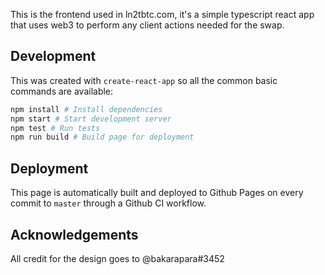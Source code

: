 This is the frontend used in ln2tbtc.com, it's a simple typescript react app that uses web3 to perform any client actions needed for the swap.

## Development
This was created with `create-react-app` so all the common basic commands are available:
```bash
npm install # Install dependencies
npm start # Start development server
npm test # Run tests
npm run build # Build page for deployment
```

## Deployment
This page is automatically built and deployed to Github Pages on every commit to `master` through a Github CI workflow.

## Acknowledgements
All credit for the design goes to @bakarapara#3452